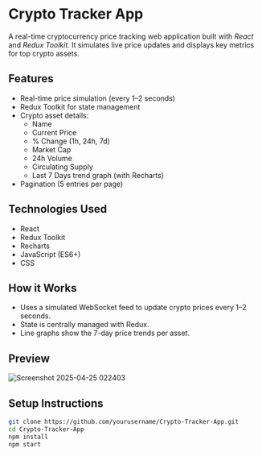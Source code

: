 # Crypto Tracker App

A real-time cryptocurrency price tracking web application built with *React* and *Redux Toolkit*. It simulates live price updates and displays key metrics for top crypto assets.

## Features

- Real-time price simulation (every 1–2 seconds)
- Redux Toolkit for state management
- Crypto asset details:
  - Name
  - Current Price
  - % Change (1h, 24h, 7d)
  - Market Cap
  - 24h Volume
  - Circulating Supply
  - Last 7 Days trend graph (with Recharts)
- Pagination (5 entries per page)

## Technologies Used

- React
- Redux Toolkit
- Recharts
- JavaScript (ES6+)
- CSS

## How it Works

- Uses a simulated WebSocket feed to update crypto prices every 1–2 seconds.
- State is centrally managed with Redux.
- Line graphs show the 7-day price trends per asset.

## Preview

![Screenshot 2025-04-25 022403](https://github.com/user-attachments/assets/071bbb26-6ea3-476d-9711-48bbe2eee2f2)

## Setup Instructions

```bash
git clone https://github.com/yourusername/Crypto-Tracker-App.git
cd Crypto-Tracker-App
npm install
npm start
